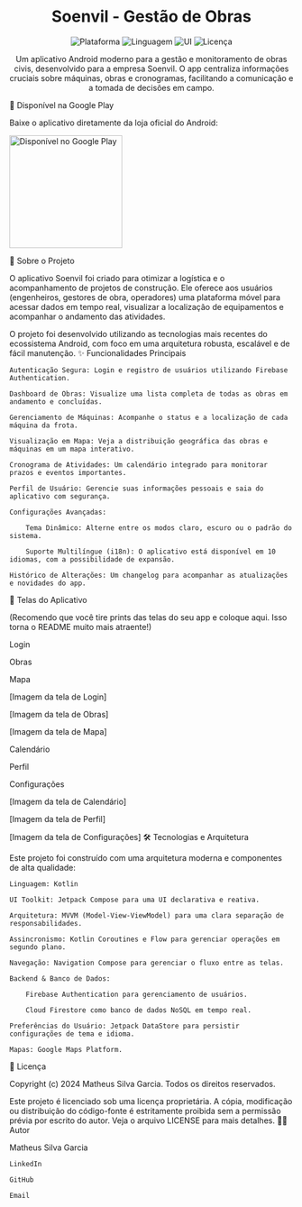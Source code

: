 <div align="center">
<h1 align="center">Soenvil - Gestão de Obras</h1>
</div>

<p align="center">
<img src="https://img.shields.io/badge/platform-Android-brightgreen.svg" alt="Plataforma">
<img src="https://img.shields.io/badge/language-Kotlin-blue.svg" alt="Linguagem">
<img src="https://img.shields.io/badge/UI-Jetpack%20Compose-orange.svg" alt="UI">
<img src="https://img.shields.io/badge/license-Proprietary-red.svg" alt="Licença">
</p>

<p align="center">
Um aplicativo Android moderno para a gestão e monitoramento de obras civis, desenvolvido para a empresa Soenvil. O app centraliza informações cruciais sobre máquinas, obras e cronogramas, facilitando a comunicação e a tomada de decisões em campo.
</p>
📲 Disponível na Google Play

Baixe o aplicativo diretamente da loja oficial do Android:

<a href="https://play.google.com/store/apps/details?id=com.matheussilvagarcia.soenvil">
<img alt="Disponível no Google Play" src="https://play.google.com/intl/en_us/badges/static/images/badges/pt-br_badge_web_generic.png" width="200"/>
</a>
<p></p>
<p></p>
📜 Sobre o Projeto

O aplicativo Soenvil foi criado para otimizar a logística e o acompanhamento de projetos de construção. Ele oferece aos usuários (engenheiros, gestores de obra, operadores) uma plataforma móvel para acessar dados em tempo real, visualizar a localização de equipamentos e acompanhar o andamento das atividades.

O projeto foi desenvolvido utilizando as tecnologias mais recentes do ecossistema Android, com foco em uma arquitetura robusta, escalável e de fácil manutenção.
✨ Funcionalidades Principais

    Autenticação Segura: Login e registro de usuários utilizando Firebase Authentication.

    Dashboard de Obras: Visualize uma lista completa de todas as obras em andamento e concluídas.

    Gerenciamento de Máquinas: Acompanhe o status e a localização de cada máquina da frota.

    Visualização em Mapa: Veja a distribuição geográfica das obras e máquinas em um mapa interativo.

    Cronograma de Atividades: Um calendário integrado para monitorar prazos e eventos importantes.

    Perfil de Usuário: Gerencie suas informações pessoais e saia do aplicativo com segurança.

    Configurações Avançadas:

        Tema Dinâmico: Alterne entre os modos claro, escuro ou o padrão do sistema.

        Suporte Multilíngue (i18n): O aplicativo está disponível em 10 idiomas, com a possibilidade de expansão.

    Histórico de Alterações: Um changelog para acompanhar as atualizações e novidades do app.

📸 Telas do Aplicativo

(Recomendo que você tire prints das telas do seu app e coloque aqui. Isso torna o README muito mais atraente!)

Login
	

Obras
	

Mapa

[Imagem da tela de Login]
	

[Imagem da tela de Obras]
	

[Imagem da tela de Mapa]

Calendário
	

Perfil
	

Configurações

[Imagem da tela de Calendário]
	

[Imagem da tela de Perfil]
	

[Imagem da tela de Configurações]
🛠️ Tecnologias e Arquitetura

Este projeto foi construído com uma arquitetura moderna e componentes de alta qualidade:

    Linguagem: Kotlin

    UI Toolkit: Jetpack Compose para uma UI declarativa e reativa.

    Arquitetura: MVVM (Model-View-ViewModel) para uma clara separação de responsabilidades.

    Assincronismo: Kotlin Coroutines e Flow para gerenciar operações em segundo plano.

    Navegação: Navigation Compose para gerenciar o fluxo entre as telas.

    Backend & Banco de Dados:

        Firebase Authentication para gerenciamento de usuários.

        Cloud Firestore como banco de dados NoSQL em tempo real.

    Preferências do Usuário: Jetpack DataStore para persistir configurações de tema e idioma.

    Mapas: Google Maps Platform.

📄 Licença

Copyright (c) 2024 Matheus Silva Garcia. Todos os direitos reservados.

Este projeto é licenciado sob uma licença proprietária. A cópia, modificação ou distribuição do código-fonte é estritamente proibida sem a permissão prévia por escrito do autor. Veja o arquivo LICENSE para mais detalhes.
👨‍💻 Autor

Matheus Silva Garcia

    LinkedIn

    GitHub

    Email
